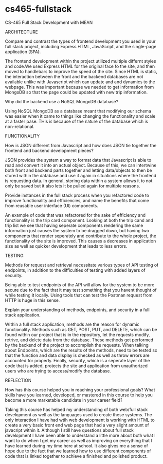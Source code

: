 # cs465-fullstack
CS-465 Full Stack Development with MEAN

ARCHITECTURE

Compare and contrast the types of frontend development you used in your full stack project, including Express HTML, JavaScript, and the single-page application (SPA).

The frontend development within the project utilized multiple differnt styles and code.We used Express HTML for the original face fo the site, and then moved to handlebars to improve the speed of the site. Since HTML is static, the interaction between the front and the backend databases are not available unlike with Javascript which can update and and dynamics to the webpage. This was important because we needed to get information from MongoDB so that the page could be updated with new trip information.

Why did the backend use a NoSQL MongoDB database?

Using NoSQL MongoDB as a database meant that modifying our schema was easier when it came to things like changing the functionality and scale at a faster pase. THis is because of the nature of the database which is non-relational.

FUNCTIONALITY

How is JSON different from Javascript and how does JSON tie together the frontend and backend development pieces?

JSON provides the system a way to format data that Javascript is able to read and convert it into an actual object. Because of this, we can intertwine both front and backend parts together and letting data/objects to then be stored within the database and use it again in situations where the frontend is requesting data. In general, storing data within a system allows it to not only be saved but it also lets it be pulled again for multiple reasons.

Provide instances in the full stack process when you refactored code to improve functionality and efficiencies, and name the benefits that come from reusable user interface (UI) components.

An example of code that was refactored for the sake of efficiency and functionality is the trip card component. Looking at both the trip cand and trip list we see that having seperate components rendering the same information just causes the system to be dragged down, but having two components that render seperately and contribute to the whole project, the functionality of the site is improved. This causes a decreases in application size as well as quicker development that leads to less errors. 

TESTING

Methods for request and retrieval necessitate various types of API testing of endpoints, in addition to the difficulties of testing with added layers of security.

Being able to test endpoints of the API will allow for the system to be more secure due to the fact that it may test something that you havent thought of while testing it locally. Using tools that can test the Postman request from HTTP is huge in this sense. 

Explain your understanding of methods, endpoints, and security in a full stack application.

WIthin a full stack application, methods are the reason for dynamic functionality. Methods such as GET, POST, PUT, and DELETE, which can be found within our project that is in the repository, let the requests modify, retrive, and delete data from the database. These methods get performed by the backend of the project to accomplish the requests. When talking about Endpoints, which are the results of the methods, need to be tested so that the function and data display is checked as well as throw errors are accounted for properly. Finally, security, which is a seperate layer of the code that is added, protects the site and application from unauthorized users who are trying to access/modify the database. 

REFLECTION

How has this course helped you in reaching your professional goals? What skills have you learned, developed, or mastered in this course to help you become a more marketable candidate in your career field?

Taking this course has helped my understanding of both web/full stack development as well as the languages used to create these systems. The only interaction I have had wtih web development is working with HTML to create a very basic front end web page that had a very slight amount of javacript within it. Although I still have questions about full stack development I have been able to understand a little more about both what I want to do when I get my career as well as improving on everything that I have learned during my time here at school. It also gives me a sense of hope due to the fact that we learned how to use different components of code that is linked together to achieve a finished and polished product.
